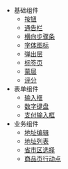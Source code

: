 - 基础组件
	- [按钮](/zh-cn/button)
	- [通告栏](/zh-cn/notice-bar)
	- [横向步骤条](/zh-cn/row-steps)
    - [字体图标](/zh-cn/icon)
    - [弹出层](/zh-cn/popup)
    - [标签页](/zh-cn/tabbar)
    - [蒙层](/zh-cn/mask)
    - [评分](/zh-cn/rate)
- 表单组件
    - [输入框](/zh-cn/field)
    - [数字键盘](/zh-cn/number-keyboard)
    - [支付输入框](/zh-cn/pay-number-keyboard)
- 业务组件
	- [地址编辑](/zh-cn/address_edit)
    - [地址列表](/zh-cn/address_list)
    - [省市区选择](/zh-cn/address_selector)
    - [商品页行动点](/zh-cn/goods_action)
